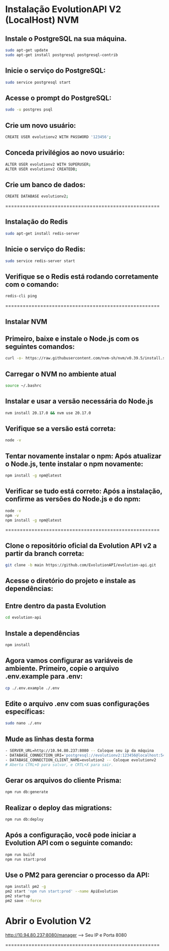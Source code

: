 # Instalação EvolutionAPI V2 (LocalHost) NVM

## Instale o PostgreSQL na sua máquina.

```bash
sudo apt-get update
sudo apt-get install postgresql postgresql-contrib

```

## Inicie o serviço do PostgreSQL:

```bash
sudo service postgresql start
```

## Acesse o prompt do PostgreSQL:

```bash
sudo -u postgres psql
```

## Crie um novo usuário:

```bash
CREATE USER evolutionv2 WITH PASSWORD '123456';
```

## Conceda privilégios ao novo usuário:

```bash
ALTER USER evolutionv2 WITH SUPERUSER;
ALTER USER evolutionv2 CREATEDB;
```

## Crie um banco de dados:

```bash
CREATE DATABASE evolutionv2;
```
=====================================================
## Instalação do Redis

```bash
sudo apt-get install redis-server
```
## Inicie o serviço do Redis:

```bash
sudo service redis-server start
```

## Verifique se o Redis está rodando corretamente com o comando:

```bash
redis-cli ping
```

=====================================================

## Instalar NVM
## Primeiro, baixe e instale o Node.js com os seguintes comandos:

```bash
curl -o- https://raw.githubusercontent.com/nvm-sh/nvm/v0.39.5/install.sh | bash
```

## Carregar o NVM no ambiente atual

```bash
source ~/.bashrc
```
## Instalar e usar a versão necessária do Node.js

```bash
nvm install 20.17.0 && nvm use 20.17.0
```

## Verifique se a versão está correta:

```bash
node -v
```
## Tentar novamente instalar o npm: Após atualizar o Node.js, tente instalar o npm novamente:

```bash
npm install -g npm@latest
```

## Verificar se tudo está correto: Após a instalação, confirme as versões do Node.js e do npm:

```bash
node -v
npm -v
npm install -g npm@latest
```
=====================================================

## Clone o repositório oficial da Evolution API v2 a partir da branch correta:

```bash
git clone -b main https://github.com/EvolutionAPI/evolution-api.git
```

## Acesse o diretório do projeto e instale as dependências:
## Entre dentro da pasta Evolution

```bash
cd evolution-api
```
## Instale a dependências

```bash
npm install
```
## Agora vamos configurar as variáveis de ambiente. Primeiro, copie o arquivo .env.example para .env:

```bash
cp ./.env.example ./.env
```
## Edite o arquivo .env com suas configurações específicas:

```bash
sudo nano ./.env
```
## Mude as linhas desta forma

```bash
- SERVER_URL=http://10.94.80.237:8080 -- Coloque seu ip da máquina
- DATABASE_CONNECTION_URI='postgresql://evolutionv2:123456@localhost:5432/evolution?schema=public' -- Coloque essa forma
- DATABASE_CONNECTION_CLIENT_NAME=evolution2 -- Coloque evolutionv2
# Aberta CTRL+O para salvar, e CRTL+X para sair.
 ```
## Gerar os arquivos do cliente Prisma:

 ```bash
npm run db:generate
```

## Realizar o deploy das migrations:

 ```bash
npm run db:deploy
```
## Após a configuração, você pode iniciar a Evolution API com o seguinte comando:

```bash
npm run build
npm run start:prod
```
## Use o PM2 para gerenciar o processo da API:

```bash
npm install pm2 -g
pm2 start 'npm run start:prod' --name ApiEvolution
pm2 startup
pm2 save --force

```
# Abrir o Evolution V2
http://10.94.80.237:8080/manager --> Seu IP e Porta 8080 

=====================================================